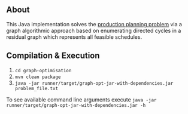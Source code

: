 About
-----
This Java implementation solves the [production planning problem](../problem_description.pdf) via a graph algorithmic approach based on enumerating directed cycles in a residual graph which represents all feasible schedules.

Compilation & Execution
-----------------------

1. `cd graph-optimisation`
2. `mvn clean package`
3. `java -jar runner/target/graph-opt-jar-with-dependencies.jar problem_file.txt`

To see available command line arguments execute `java -jar runner/target/graph-opt-jar-with-dependencies.jar -h`

